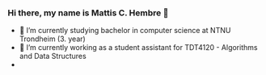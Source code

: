 ### Hi there, my name is Mattis C. Hembre 👋
- 🌱 I’m currently studying bachelor in computer science at NTNU Trondheim (3. year)
- 🔭 I’m currently working as a student assistant for TDT4120 - Algorithms and Data Structures
- 

<!--
**CzternastyHembre/CzternastyHembre** is a ✨ _special_ ✨ repository because its `README.md` (this file) appears on your GitHub profile.

Here are some ideas to get you started:

- 🔭 I’m currently working as a student assistant 
- 🌱 I’m currently studying bachelor in computer science at NTNU Trondheim
- 👯 I’m looking to collaborate on ...
- 🤔 I’m looking for help with ...
- 💬 Ask me about ...
- 📫 How to reach me: ...
- 😄 Pronouns: ...
- ⚡ Fun fact: ...
-->

